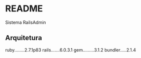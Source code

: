 # README

Sistema RailsAdmin 


## Arquitetura
ruby........2.7.1p83
rails.......6.0.3.1
gem.........3.1.2
bundler.....2.1.4
